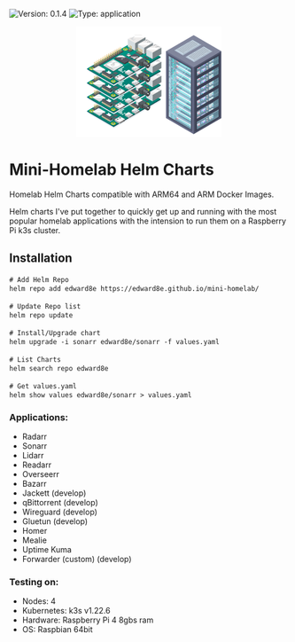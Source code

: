 ![Version: 0.1.4](https://img.shields.io/badge/Version-0.1.4-informational?style=flat-square) ![Type: application](https://img.shields.io/badge/Type-application-informational?style=flat-square) 

<p align="center">
  <a href="https://github.com/edward8e/mini-homelab">
    <img src="./assets/homelab.svg" height="200" />
  </a>
</p>

# Mini-Homelab Helm Charts
Homelab Helm Charts compatible with ARM64 and ARM Docker Images.

Helm charts I've put together to quickly get up and running with the most popular homelab applications with the intension to run them on a Raspberry Pi k3s cluster.


## Installation

```console
# Add Helm Repo
helm repo add edward8e https://edward8e.github.io/mini-homelab/

# Update Repo list
helm repo update

# Install/Upgrade chart
helm upgrade -i sonarr edward8e/sonarr -f values.yaml

# List Charts
helm search repo edward8e

# Get values.yaml
helm show values edward8e/sonarr > values.yaml
```


### Applications:
- Radarr
- Sonarr
- Lidarr
- Readarr
- Overseerr
- Bazarr
- Jackett (develop)
- qBittorrent (develop)
- Wireguard (develop)
- Gluetun (develop)
- Homer
- Mealie
- Uptime Kuma
- Forwarder (custom) (develop)


### Testing on:
- Nodes: 4
- Kubernetes: k3s v1.22.6
- Hardware: Raspberry Pi 4 8gbs ram
- OS: Raspbian 64bit

